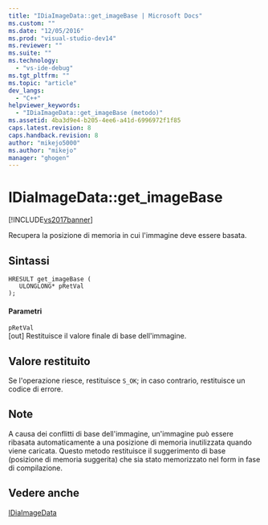 ```yaml
---
title: "IDiaImageData::get_imageBase | Microsoft Docs"
ms.custom: ""
ms.date: "12/05/2016"
ms.prod: "visual-studio-dev14"
ms.reviewer: ""
ms.suite: ""
ms.technology: 
  - "vs-ide-debug"
ms.tgt_pltfrm: ""
ms.topic: "article"
dev_langs: 
  - "C++"
helpviewer_keywords: 
  - "IDiaImageData::get_imageBase (metodo)"
ms.assetid: 4ba3d9e4-b205-4ee6-a41d-6996972f1f85
caps.latest.revision: 8
caps.handback.revision: 8
author: "mikejo5000"
ms.author: "mikejo"
manager: "ghogen"
---
```

# IDiaImageData::get_imageBase
[!INCLUDE[vs2017banner](../../code-quality/includes/vs2017banner.md)]

Recupera la posizione di memoria in cui l'immagine deve essere basata.  
  
## Sintassi  
  
```cpp#  
HRESULT get_imageBase (   
   ULONGLONG* pRetVal  
);  
```  
  
#### Parametri  
 `pRetVal`  
 \[out\]  Restituisce il valore finale di base dell'immagine.  
  
## Valore restituito  
 Se l'operazione riesce, restituisce `S_OK`; in caso contrario, restituisce un codice di errore.  
  
## Note  
 A causa dei conflitti di base dell'immagine, un'immagine può essere ribasata automaticamente a una posizione di memoria inutilizzata quando viene caricata.  Questo metodo restituisce il suggerimento di base \(posizione di memoria suggerita\) che sia stato memorizzato nel form in fase di compilazione.  
  
## Vedere anche  
 [IDiaImageData](../../debugger/debug-interface-access/idiaimagedata.md)